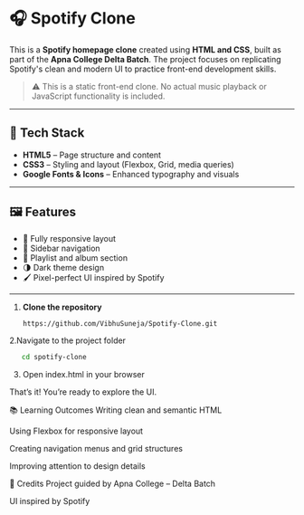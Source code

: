# 🎧 Spotify Clone

This is a **Spotify homepage clone** created using **HTML and CSS**, built as part of the **Apna College Delta Batch**. The project focuses on replicating Spotify's clean and modern UI to practice front-end development skills.

> ⚠️ This is a static front-end clone. No actual music playback or JavaScript functionality is included.

---

## 🔧 Tech Stack

- **HTML5** – Page structure and content
- **CSS3** – Styling and layout (Flexbox, Grid, media queries)
- **Google Fonts & Icons** – Enhanced typography and visuals

---

## 🖼️ Features

- 🎨 Fully responsive layout
- 🧭 Sidebar navigation
- 🎵 Playlist and album section
- 🌗 Dark theme design
- 🖌️ Pixel-perfect UI inspired by Spotify

---
1. **Clone the repository**
   ```bash
   https://github.com/VibhuSuneja/Spotify-Clone.git
2.Navigate to the project folder
   ```bash
      cd spotify-clone
```
3. Open index.html in your browser

That’s it! You’re ready to explore the UI.

📚 Learning Outcomes
Writing clean and semantic HTML

Using Flexbox for responsive layout

Creating navigation menus and grid structures

Improving attention to design details

🙌 Credits
Project guided by Apna College – Delta Batch

UI inspired by Spotify

